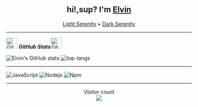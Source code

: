 <h2 align="center">hi!,sup? I'm <a href="https://github.com/ElvinLord31">Elvin</a></h2>
<p align="center">
  <a href="https://lightserenity.cf/">Light Serenity</a> •
  <a href="https://darkserenity.cf/">Dark Serenity</a>
</p>

---
 <img src="https://i.pinimg.com/originals/fb/b2/6b/fbb26b2b715e34b206d226d798bb186e.gif" width="30px" alt="GitHub-Status"/>&nbsp;<i><b>GitHub Stats</b></i><img src="https://data.whicdn.com/images/341009719/original.gif" width="30px" alt="GitHub-Status"/></p>
![Elvin's GitHub stats](https://github-readme-stats.vercel.app/api?username=ElvinLord31&theme=dark&show_icons=true)
  <img src="https://github-readme-stats.vercel.app/api/top-langs/?username=ItzRazvyy&layout=compact&theme=dark" alt="top-langs" />
</p>

---

![JavaScript](https://img.shields.io/badge/-JavaScript-%23F7DF1C?style=flat-square&logo=javascript&logoColor=000000&labelColor=%23F7DF1C&color=%23FFCE5A)
![Nodejs](https://img.shields.io/badge/-Nodejs-339933?style=flat-square&logo=Node.js&logoColor=ffffff)
![Npm](https://img.shields.io/badge/-npm-CB3837?style=flat-square&logo=npm)

---

<p align="center"> 
  Visitor count<br>
  <img src="https://github.com/ElvinLord31" />
</p>
